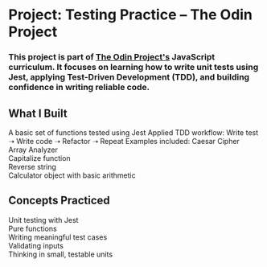 # Project: Testing Practice – The Odin Project

### This project is part of [The Odin Project's](theodinproject.com) JavaScript curriculum. It focuses on learning how to write unit tests using Jest, applying Test-Driven Development (TDD), and building confidence in writing reliable code.

## What I Built
A basic set of functions tested using Jest
Applied TDD workflow: Write test ➝ Write code ➝ Refactor ➝ Repeat
Examples included:
  Caesar Cipher <br/>
  Array Analyzer <br/>
  Capitalize function <br/>
  Reverse string <br/>
  Calculator object with basic arithmetic

## Concepts Practiced
Unit testing with Jest <br/>
Pure functions <br/>
Writing meaningful test cases <br/>
Validating inputs <br/>
Thinking in small, testable units <br/>
